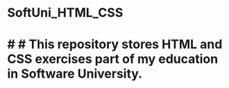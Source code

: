 # SoftUni_HTML_CSS

# # # This repository stores HTML and CSS exercises part of my education in Software University.